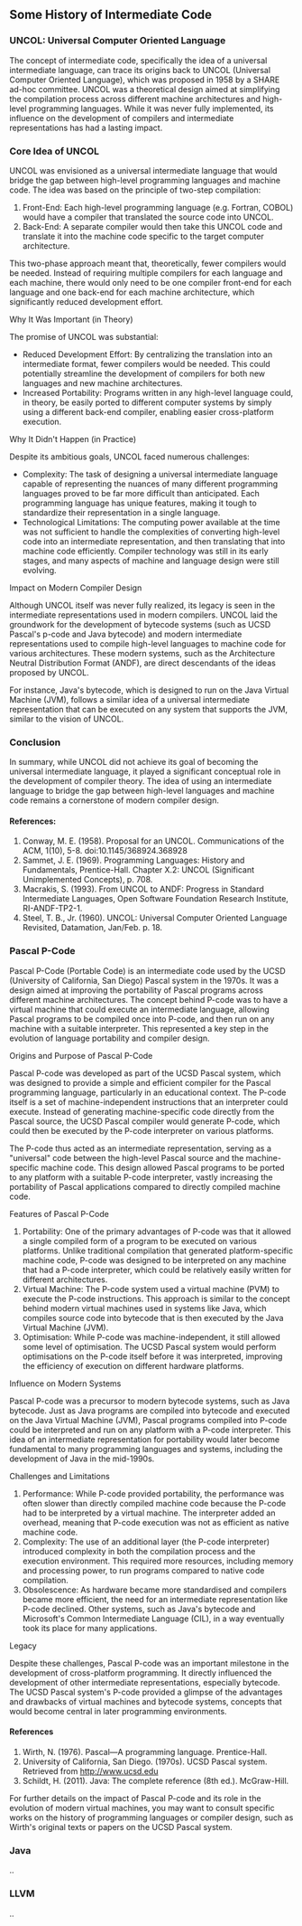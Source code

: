 ## Some History of Intermediate Code

### UNCOL: Universal Computer Oriented Language

The concept of intermediate code, specifically the idea of a universal intermediate language, can trace its origins back to UNCOL (Universal Computer Oriented Language), which was proposed in 1958 by a SHARE ad-hoc committee. UNCOL was a theoretical design aimed at simplifying the compilation process across different machine architectures and high-level programming languages. While it was never fully implemented, its influence on the development of compilers and intermediate representations has had a lasting impact.

### Core Idea of UNCOL

UNCOL was envisioned as a universal intermediate language that would bridge the gap between high-level programming languages and machine code. The idea was based on the principle of two-step compilation:
1. Front-End: Each high-level programming language (e.g. Fortran, COBOL) would have a compiler that translated the source code into UNCOL.
2. Back-End: A separate compiler would then take this UNCOL code and translate it into the machine code specific to the target computer architecture.

This two-phase approach meant that, theoretically, fewer compilers would be needed. Instead of requiring multiple compilers for each language and each machine, there would only need to be one compiler front-end for each language and one back-end for each machine architecture, which significantly reduced development effort.

Why It Was Important (in Theory)

The promise of UNCOL was substantial:
- Reduced Development Effort: By centralizing the translation into an intermediate format, fewer compilers would be needed. This could potentially streamline the development of compilers for both new languages and new machine architectures.
- Increased Portability: Programs written in any high-level language could, in theory, be easily ported to different computer systems by simply using a different back-end compiler, enabling easier cross-platform execution.

Why It Didn't Happen (in Practice)

Despite its ambitious goals, UNCOL faced numerous challenges:
- Complexity: The task of designing a universal intermediate language capable of representing the nuances of many different programming languages proved to be far more difficult than anticipated. Each programming language has unique features, making it tough to standardize their representation in a single language.
- Technological Limitations: The computing power available at the time was not sufficient to handle the complexities of converting high-level code into an intermediate representation, and then translating that into machine code efficiently. Compiler technology was still in its early stages, and many aspects of machine and language design were still evolving.

Impact on Modern Compiler Design

Although UNCOL itself was never fully realized, its legacy is seen in the intermediate representations used in modern compilers. UNCOL laid the groundwork for the development of bytecode systems (such as UCSD Pascal's p-code and Java bytecode) and modern intermediate representations used to compile high-level languages to machine code for various architectures. These modern systems, such as the Architecture Neutral Distribution Format (ANDF), are direct descendants of the ideas proposed by UNCOL.

For instance, Java's bytecode, which is designed to run on the Java Virtual Machine (JVM), follows a similar idea of a universal intermediate representation that can be executed on any system that supports the JVM, similar to the vision of UNCOL.

### Conclusion

In summary, while UNCOL did not achieve its goal of becoming the universal intermediate language, it played a significant conceptual role in the development of compiler theory. The idea of using an intermediate language to bridge the gap between high-level languages and machine code remains a cornerstone of modern compiler design.

#### References:
1.	Conway, M. E. (1958). Proposal for an UNCOL. Communications of the ACM, 1(10), 5-8. doi:10.1145/368924.368928
2.	Sammet, J. E. (1969). Programming Languages: History and Fundamentals, Prentice-Hall. Chapter X.2: UNCOL (Significant Unimplemented Concepts), p. 708.
3.	Macrakis, S. (1993). From UNCOL to ANDF: Progress in Standard Intermediate Languages, Open Software Foundation Research Institute, RI-ANDF-TP2-1.
4.	Steel, T. B., Jr. (1960). UNCOL: Universal Computer Oriented Language Revisited, Datamation, Jan/Feb. p. 18.


### Pascal P-Code

Pascal P-Code (Portable Code) is an intermediate code used by the UCSD (University of California, San Diego) Pascal system in the 1970s. It was a design aimed at improving the portability of Pascal programs across different machine architectures. The concept behind P-code was to have a virtual machine that could execute an intermediate language, allowing Pascal programs to be compiled once into P-code, and then run on any machine with a suitable interpreter. This represented a key step in the evolution of language portability and compiler design.

Origins and Purpose of Pascal P-Code

Pascal P-code was developed as part of the UCSD Pascal system, which was designed to provide a simple and efficient compiler for the Pascal programming language, particularly in an educational context. The P-code itself is a set of machine-independent instructions that an interpreter could execute. Instead of generating machine-specific code directly from the Pascal source, the UCSD Pascal compiler would generate P-code, which could then be executed by the P-code interpreter on various platforms.

The P-code thus acted as an intermediate representation, serving as a "universal" code between the high-level Pascal source and the machine-specific machine code. This design allowed Pascal programs to be ported to any platform with a suitable P-code interpreter, vastly increasing the portability of Pascal applications compared to directly compiled machine code.

Features of Pascal P-Code

1. Portability: One of the primary advantages of P-code was that it allowed a single compiled form of a program to be executed on various platforms. Unlike traditional compilation that generated platform-specific machine code, P-code was designed to be interpreted on any machine that had a P-code interpreter, which could be relatively easily written for different architectures.
2. Virtual Machine: The P-code system used a virtual machine (PVM) to execute the P-code instructions. This approach is similar to the concept behind modern virtual machines used in systems like Java, which compiles source code into bytecode that is then executed by the Java Virtual Machine (JVM).
3. Optimisation: While P-code was machine-independent, it still allowed some level of optimisation. The UCSD Pascal system would perform optimisations on the P-code itself before it was interpreted, improving the efficiency of execution on different hardware platforms.

Influence on Modern Systems

Pascal P-code was a precursor to modern bytecode systems, such as Java bytecode. Just as Java programs are compiled into bytecode and executed on the Java Virtual Machine (JVM), Pascal programs compiled into P-code could be interpreted and run on any platform with a P-code interpreter. This idea of an intermediate representation for portability would later become fundamental to many programming languages and systems, including the development of Java in the mid-1990s.

Challenges and Limitations

1. Performance: While P-code provided portability, the performance was often slower than directly compiled machine code because the P-code had to be interpreted by a virtual machine. The interpreter added an overhead, meaning that P-code execution was not as efficient as native machine code.
2. Complexity: The use of an additional layer (the P-code interpreter) introduced complexity in both the compilation process and the execution environment. This required more resources, including memory and processing power, to run programs compared to native code compilation.
3. Obsolescence: As hardware became more standardised and compilers became more efficient, the need for an intermediate representation like P-code declined. Other systems, such as Java's bytecode and Microsoft's Common Intermediate Language (CIL), in a way eventually took its place for many applications.

Legacy

Despite these challenges, Pascal P-code was an important milestone in the development of cross-platform programming. It directly influenced the development of other intermediate representations, especially bytecode. The UCSD Pascal system's P-code provided a glimpse of the advantages and drawbacks of virtual machines and bytecode systems, concepts that would become central in later programming environments.

#### References
	
1. Wirth, N. (1976). Pascal—A programming language. Prentice-Hall.
2. University of California, San Diego. (1970s). UCSD Pascal system. Retrieved from http://www.ucsd.edu
3. Schildt, H. (2011). Java: The complete reference (8th ed.). McGraw-Hill.

For further details on the impact of Pascal P-code and its role in the evolution of modern virtual machines, you may want to consult specific works on the history of programming languages or compiler design, such as Wirth's original texts or papers on the UCSD Pascal system.

### Java

..

### LLVM

..

